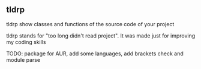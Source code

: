 tldrp
---

tldrp show classes and functions of the source code of your project

tldrp stands for "too long didn't read project". It was made just for improving my coding skills

TODO: package for AUR, add some languages, add brackets check and module parse
